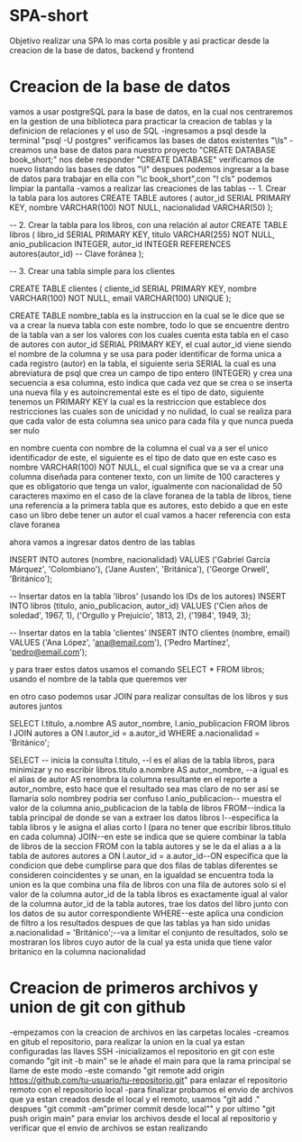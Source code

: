 # SPA-short
Objetivo realizar una SPA lo mas corta posible y asi practicar desde la creacion de la base de datos, backend y frontend 

# Creacion de la base de datos
vamos a usar postgreSQL para la base de datos, en la cual nos centraremos en la gestion de una biblioteca para practicar la creacion de tablas y la definicion de relaciones y el uso de SQL
-ingresamos a psql desde la terminal "psql -U postgres" verificamos las bases de datos existentes "\ls"
-creamos una base de datos para nuestro proyecto "CREATE DATABASE book_short;" nos debe responder "CREATE DATABASE" verificamos de nuevo listando las bases de datos "\l" despues podemos ingresar a la base de datos para trabajar en ella con "\c book_short",con "\! cls" podemos limpiar la pantalla
-vamos a realizar las creaciones de las tablas 
-- 1. Crear la tabla para los autores
CREATE TABLE autores ( 
    autor_id SERIAL PRIMARY KEY,
    nombre VARCHAR(100) NOT NULL,
    nacionalidad VARCHAR(50)
);

-- 2. Crear la tabla para los libros, con una relación al autor
CREATE TABLE libros (
    libro_id SERIAL PRIMARY KEY,
    titulo VARCHAR(255) NOT NULL,
    anio_publicacion INTEGER,
    autor_id INTEGER REFERENCES autores(autor_id) -- Clave foránea
);

-- 3. Crear una tabla simple para los clientes

CREATE TABLE clientes (
    cliente_id SERIAL PRIMARY KEY,
    nombre VARCHAR(100) NOT NULL,
    email VARCHAR(100) UNIQUE
);

CREATE TABLE nombre_tabla es la instruccion en la cual se le dice que se va a crear la nueva tabla con este nombre, todo lo que se encuentre dentro de la tabla van a ser los valores con los cuales cuenta esta tabla en el caso de autores con autor_id SERIAL PRIMARY KEY, el cual autor_id viene siendo el nombre de la columna y se usa para poder identificar de forma unica a cada registro (autor) en la tabla, el siguiente seria SERIAL la cual es una abreviatura de psql que crea un campo de tipo entero (INTEGER) y crea una secuencia a esa columna, esto indica que cada vez que se crea o se inserta una nueva fila y es autoincremental este es el tipo de dato, siguiente tenemos un PRIMARY KEY la cual es la restriccion que establece dos restricciones las cuales son de unicidad y no nulidad, lo cual se realiza para que cada valor de esta columna sea unico para cada fila y que nunca pueda ser nulo 

en nombre cuenta con nombre de la columna el cual va a ser el unico identificador de este, el siguiente es el tipo de dato que en este caso es nombre VARCHAR(100) NOT NULL, el cual significa que se va a crear una columna diseñada para contener texto, con un limite de 100 caracteres y que es obligatorio que tenga un valor, igualmente con nacionalidad de 50 caracteres maximo
en el caso de la clave foranea de la tabla de libros, tiene una referencia a la primera tabla que es autores, esto debido a que en este caso un libro debe tener un autor el cual vamos a hacer referencia con esta clave foranea

ahora vamos a ingresar datos dentro de las tablas 

INSERT INTO autores (nombre, nacionalidad) VALUES
('Gabriel García Márquez', 'Colombiano'),
('Jane Austen', 'Británica'),
('George Orwell', 'Británico');

-- Insertar datos en la tabla 'libros' (usando los IDs de los autores)
INSERT INTO libros (titulo, anio_publicacion, autor_id) VALUES
('Cien años de soledad', 1967, 1),
('Orgullo y Prejuicio', 1813, 2),
('1984', 1949, 3);

-- Insertar datos en la tabla 'clientes'
INSERT INTO clientes (nombre, email) VALUES
('Ana López', 'ana@email.com'),
('Pedro Martínez', 'pedro@email.com');

y para traer estos datos usamos el comando SELECT * FROM libros; usando el nombre de la tabla que queremos ver

en otro caso podemos usar JOIN para realizar consultas de los libros y sus autores juntos

SELECT
    l.titulo,
    a.nombre AS autor_nombre,
    l.anio_publicacion
FROM
    libros l
JOIN
    autores a ON l.autor_id = a.autor_id
WHERE
    a.nacionalidad = 'Británico';

SELECT -- inicia la consulta
    l.titulo, --l es el alias de la tabla libros, para minimizar y no escribir libros.titulo
    a.nombre AS autor_nombre, --a igual es el alias de autor AS renombra la columna resultante en el reporte a autor_nombre, esto hace que el resultado sea mas claro de no ser asi se llamaria solo nombrey podria ser confuso
    l.anio_publicacion-- muestra el valor de la columna anio_publicacion de la tabla de libros
FROM--indica la tabla principal de donde se van a extraer los datos
    libros l--especifica la tabla libros y le asigna el alias corto l (para no tener que escribir libros.titulo en cada columna)
JOIN--en este se indica que se quiere combinar la tabla de libros de la seccion FROM con la tabla autores y se le da el alias a a la tabla de autores
    autores a ON l.autor_id = a.autor_id--ON especifica que la condicion que debe cumplirse para que dos filas de tablas diferentes se consideren coincidentes y se unan, en la igualdad se encuentra toda la union es la que combina una fila de libros con una fila de autores solo si el valor de la columna autor_id de la tabla libros es exactamente igual al valor de la columna autor_id de la tabla autores, trae los datos del libro junto con los datos de su autor correspondiente
WHERE--este aplica una condicion de filtro a los resultados despues de que las tablas ya han sido unidas
    a.nacionalidad = 'Británico';--va a limitar el conjunto de resultados, solo se mostraran los libros cuyo autor de la cual ya esta unida que tiene valor britanico en la columna nacionalidad







# Creacion de primeros archivos y union de git con github
-empezamos con la creacion de archivos en las carpetas locales
-creamos en gitub el repositorio, para realizar la union en la cual ya estan configuradas las llaves SSH
-inicializamos el repositorio en git con este comando "git init -b main" se le añade el main para que la rama principal se llame de este modo
-este comando "git remote add origin https://github.com/tu-usuario/tu-repositorio.git" para enlazar el repositorio remoto con el repositorio local
-para finalizar probamos el envio de archivos que ya estan creados desde el local y el remoto, usamos "git add ." despues "git commit -am"primer commit desde local"" y por ultimo "git push origin main" para enviar los archivos desde el local al repositorio y verificar que el envio de archivos se estan realizando  


# 
